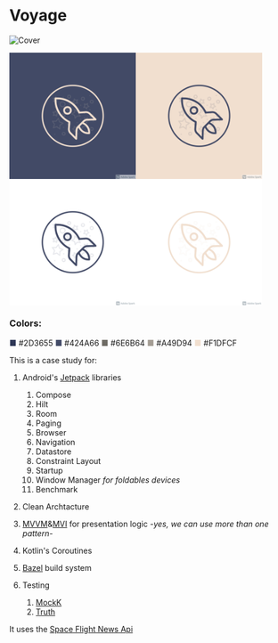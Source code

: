 # Voyage
![Cover](./designs/voyage_cover.png)
<div id="content">
    <img src="./designs/voyage_logo.png" width="45%"/>
    <img src="./designs/voyage_logo_dark.png" width="45%"/> 
</div>
<div id="content">
    <img src="./designs/voyage_logo_trans.png" width="45%"/>
    <img src="./designs/voyage_logo_trans_dark.png" width="45%"/> 
</div>

   

### Colors:
 <p1>■</p1> #2D3655 <p2>■</p2> #424A66 <s1>■</s1> #6E6B64 <s2>■</s2> #A49D94 <accent>■</accent> #F1DFCF

This is a case study for:
1. Android's [Jetpack](https://developer.android.com/jetpack?gclid=CjwKCAjw7--KBhAMEiwAxfpkWBXrXwunvBWDAlvA7MEPjgEx7sdOEpR1-wYX-JShxNisk70XTgJNxhoCSyYQAvD_BwE&gclsrc=aw.ds) libraries
    1. Compose
    2. Hilt
    3. Room
    4. Paging
    5. Browser
    6. Navigation
    7. Datastore
    8. Constraint Layout
    9. Startup
    10. Window Manager _for foldables devices_
    11. Benchmark

2. Clean Archtacture
3. [MVVM](https://en.wikipedia.org/wiki/Model%E2%80%93view%E2%80%93viewmodel)&[MVI](https://proandroiddev.com/android-model-view-intent-with-kotlin-flow-ca5945316ec)  for presentation logic _-yes, we can use more than one pattern-_
4. Kotlin's Coroutines
5. [Bazel](https://bazel.build/) build system
6. Testing
    1. [MockK](https://github.com/mockk/mockk)
    2. [Truth](https://truth.dev/)

It uses the [Space Flight News Api](https://www.spaceflightnewsapi.net/)
<style>
p1 { color: #2D3655 }
p2 { color: #424A66 }
s1 { color: #6E6B64 }
s2 {color: #A49D94}
accent {color: #F1DFCF}
#content {
    display: flex;
    flex-wrap: wrap;
}
</style>


